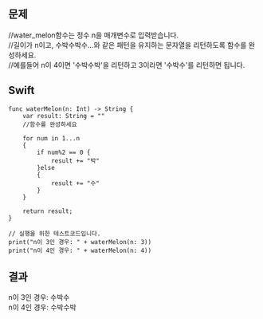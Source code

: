 ## 문제

//water_melon함수는 정수 n을 매개변수로 입력받습니다.<br>
//길이가 n이고, 수박수박수...와 같은 패턴을 유지하는 문자열을 리턴하도록 함수를 완성하세요.<br>
//예를들어 n이 4이면 '수박수박'을 리턴하고 3이라면 '수박수'를 리턴하면 됩니다.<br>

## Swift

```
func waterMelon(n: Int) -> String {
    var result: String = ""
    //함수를 완성하세요
    
    for num in 1...n
    {
        if num%2 == 0 {
            result += "박"
        }else
        {
            result += "수"
        }
    }
    
    return result;
}

// 실행을 위한 테스트코드입니다.
print("n이 3인 경우: " + waterMelon(n: 3))
print("n이 4인 경우: " + waterMelon(n: 4))
```

## 결과

n이 3인 경우: 수박수<br>
n이 4인 경우: 수박수박
